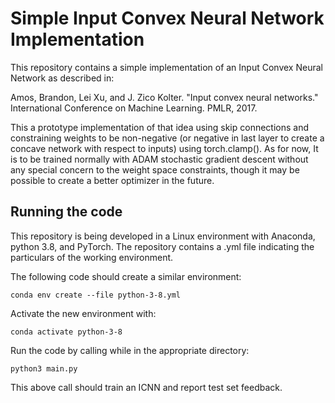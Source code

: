 # Simple Input Convex Neural Network Implementation

This repository contains a simple implementation of an
Input Convex Neural Network as described in:

Amos, Brandon, Lei Xu, and J. Zico Kolter. 
"Input convex neural networks." 
International Conference on Machine Learning. 
PMLR, 2017.

This a prototype implementation of that idea using skip connections
and constraining weights to be non-negative (or negative in last 
layer to create a concave network with respect to inputs) using 
torch.clamp(). As for now, It is to be trained normally with ADAM 
stochastic gradient descent without any special concern to the weight
space constraints, though it may be possible to create a better 
optimizer in the future.

## Running the code

This repository is being developed in a Linux environment with 
Anaconda, python 3.8, and PyTorch. The repository contains a .yml 
file indicating the particulars of the working environment.

The following code should create a similar environment:

```
conda env create --file python-3-8.yml
```

Activate the new environment with:

```
conda activate python-3-8
```

Run the code by calling while in the appropriate directory:

```
python3 main.py
```

This above call should train an ICNN and report test set feedback.